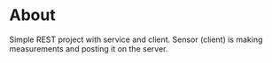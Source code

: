 # About
Simple REST project with service and client. Sensor (client) is making measurements and posting it on the server.
